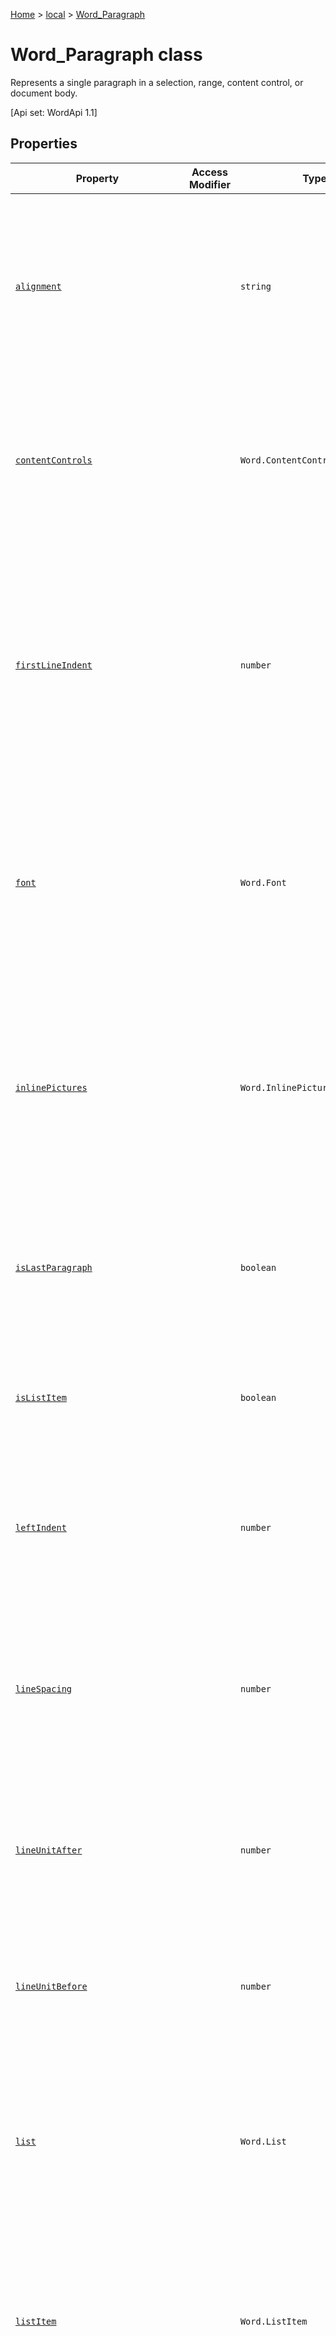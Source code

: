 [Home](./index) &gt; [local](local.md) &gt; [Word\_Paragraph](local.word_paragraph.md)

# Word\_Paragraph class

Represents a single paragraph in a selection, range, content control, or document body. 

 \[Api set: WordApi 1.1\]

## Properties

|  Property | Access Modifier | Type | Description |
|  --- | --- | --- | --- |
|  [`alignment`](local.word_paragraph.alignment.md) |  | `string` | Gets or sets the alignment for a paragraph. The value can be 'left', 'centered', 'right', or 'justified'. <p/> \[Api set: WordApi 1.1\] |
|  [`contentControls`](local.word_paragraph.contentcontrols.md) |  | `Word.ContentControlCollection` | Gets the collection of content control objects in the paragraph. Read-only. <p/> \[Api set: WordApi 1.1\] |
|  [`firstLineIndent`](local.word_paragraph.firstlineindent.md) |  | `number` | Gets or sets the value, in points, for a first line or hanging indent. Use a positive value to set a first-line indent, and use a negative value to set a hanging indent. <p/> \[Api set: WordApi 1.1\] |
|  [`font`](local.word_paragraph.font.md) |  | `Word.Font` | Gets the text format of the paragraph. Use this to get and set font name, size, color, and other properties. Read-only. <p/> \[Api set: WordApi 1.1\] |
|  [`inlinePictures`](local.word_paragraph.inlinepictures.md) |  | `Word.InlinePictureCollection` | Gets the collection of inlinePicture objects in the paragraph. The collection does not include floating images. Read-only. <p/> \[Api set: WordApi 1.1\] |
|  [`isLastParagraph`](local.word_paragraph.islastparagraph.md) |  | `boolean` | Indicates the paragraph is the last one inside its parent body. Read-only. <p/> \[Api set: WordApi 1.3\] |
|  [`isListItem`](local.word_paragraph.islistitem.md) |  | `boolean` | Checks whether the paragraph is a list item. Read-only. <p/> \[Api set: WordApi 1.3\] |
|  [`leftIndent`](local.word_paragraph.leftindent.md) |  | `number` | Gets or sets the left indent value, in points, for the paragraph. <p/> \[Api set: WordApi 1.1\] |
|  [`lineSpacing`](local.word_paragraph.linespacing.md) |  | `number` | Gets or sets the line spacing, in points, for the specified paragraph. In the Word UI, this value is divided by 12. <p/> \[Api set: WordApi 1.1\] |
|  [`lineUnitAfter`](local.word_paragraph.lineunitafter.md) |  | `number` | Gets or sets the amount of spacing, in grid lines. after the paragraph. <p/> \[Api set: WordApi 1.1\] |
|  [`lineUnitBefore`](local.word_paragraph.lineunitbefore.md) |  | `number` | Gets or sets the amount of spacing, in grid lines, before the paragraph. <p/> \[Api set: WordApi 1.1\] |
|  [`list`](local.word_paragraph.list.md) |  | `Word.List` | Gets the List to which this paragraph belongs. Throws if the paragraph is not in a list. Read-only. <p/> \[Api set: WordApi 1.3\] |
|  [`listItem`](local.word_paragraph.listitem.md) |  | `Word.ListItem` | Gets the ListItem for the paragraph. Throws if the paragraph is not part of a list. Read-only. <p/> \[Api set: WordApi 1.3\] |
|  [`listItemOrNullObject`](local.word_paragraph.listitemornullobject.md) |  | `Word.ListItem` | Gets the ListItem for the paragraph. Returns a null object if the paragraph is not part of a list. Read-only. <p/> \[Api set: WordApi 1.3\] |
|  [`listOrNullObject`](local.word_paragraph.listornullobject.md) |  | `Word.List` | Gets the List to which this paragraph belongs. Returns a null object if the paragraph is not in a list. Read-only. <p/> \[Api set: WordApi 1.3\] |
|  [`outlineLevel`](local.word_paragraph.outlinelevel.md) |  | `number` | Gets or sets the outline level for the paragraph. <p/> \[Api set: WordApi 1.1\] |
|  [`parentBody`](local.word_paragraph.parentbody.md) |  | `Word.Body` | Gets the parent body of the paragraph. Read-only. <p/> \[Api set: WordApi 1.3\] |
|  [`parentContentControl`](local.word_paragraph.parentcontentcontrol.md) |  | `Word.ContentControl` | Gets the content control that contains the paragraph. Throws if there isn't a parent content control. Read-only. <p/> \[Api set: WordApi 1.1\] |
|  [`parentContentControlOrNullObject`](local.word_paragraph.parentcontentcontrolornullobject.md) |  | `Word.ContentControl` | Gets the content control that contains the paragraph. Returns a null object if there isn't a parent content control. Read-only. <p/> \[Api set: WordApi 1.3\] |
|  [`parentTable`](local.word_paragraph.parenttable.md) |  | `Word.Table` | Gets the table that contains the paragraph. Throws if it is not contained in a table. Read-only. <p/> \[Api set: WordApi 1.3\] |
|  [`parentTableCell`](local.word_paragraph.parenttablecell.md) |  | `Word.TableCell` | Gets the table cell that contains the paragraph. Throws if it is not contained in a table cell. Read-only. <p/> \[Api set: WordApi 1.3\] |
|  [`parentTableCellOrNullObject`](local.word_paragraph.parenttablecellornullobject.md) |  | `Word.TableCell` | Gets the table cell that contains the paragraph. Returns a null object if it is not contained in a table cell. Read-only. <p/> \[Api set: WordApi 1.3\] |
|  [`parentTableOrNullObject`](local.word_paragraph.parenttableornullobject.md) |  | `Word.Table` | Gets the table that contains the paragraph. Returns a null object if it is not contained in a table. Read-only. <p/> \[Api set: WordApi 1.3\] |
|  [`rightIndent`](local.word_paragraph.rightindent.md) |  | `number` | Gets or sets the right indent value, in points, for the paragraph. <p/> \[Api set: WordApi 1.1\] |
|  [`spaceAfter`](local.word_paragraph.spaceafter.md) |  | `number` | Gets or sets the spacing, in points, after the paragraph. <p/> \[Api set: WordApi 1.1\] |
|  [`spaceBefore`](local.word_paragraph.spacebefore.md) |  | `number` | Gets or sets the spacing, in points, before the paragraph. <p/> \[Api set: WordApi 1.1\] |
|  [`style`](local.word_paragraph.style.md) |  | `string` | Gets or sets the style name for the paragraph. Use this property for custom styles and localized style names. To use the built-in styles that are portable between locales, see the "styleBuiltIn" property. <p/> \[Api set: WordApi 1.1\] |
|  [`styleBuiltIn`](local.word_paragraph.stylebuiltin.md) |  | `string` | Gets or sets the built-in style name for the paragraph. Use this property for built-in styles that are portable between locales. To use custom styles or localized style names, see the "style" property. <p/> \[Api set: WordApi 1.3\] |
|  [`tableNestingLevel`](local.word_paragraph.tablenestinglevel.md) |  | `number` | Gets the level of the paragraph's table. It returns 0 if the paragraph is not in a table. Read-only. <p/> \[Api set: WordApi 1.3\] |
|  [`text`](local.word_paragraph.text.md) |  | `string` | Gets the text of the paragraph. Read-only. <p/> \[Api set: WordApi 1.1\] |

## Methods

|  Method | Access Modifier | Returns | Description |
|  --- | --- | --- | --- |
|  [`attachToList(listId, level)`](local.word_paragraph.attachtolist.md) |  | `Word.List` | Lets the paragraph join an existing list at the specified level. Fails if the paragraph cannot join the list or if the paragraph is already a list item. <p/> \[Api set: WordApi 1.3\] |
|  [`clear()`](local.word_paragraph.clear.md) |  | `void` | Clears the contents of the paragraph object. The user can perform the undo operation on the cleared content. <p/> \[Api set: WordApi 1.1\] |
|  [`delete()`](local.word_paragraph.delete.md) |  | `void` | Deletes the paragraph and its content from the document. <p/> \[Api set: WordApi 1.1\] |
|  [`detachFromList()`](local.word_paragraph.detachfromlist.md) |  | `void` | Moves this paragraph out of its list, if the paragraph is a list item. <p/> \[Api set: WordApi 1.3\] |
|  [`getHtml()`](local.word_paragraph.gethtml.md) |  | `OfficeExtension.ClientResult<string>` | Gets the HTML representation of the paragraph object. <p/> \[Api set: WordApi 1.1\] |
|  [`getNext()`](local.word_paragraph.getnext.md) |  | `Word.Paragraph` | Gets the next paragraph. Throws if the paragraph is the last one. <p/> \[Api set: WordApi 1.3\] |
|  [`getNextOrNullObject()`](local.word_paragraph.getnextornullobject.md) |  | `Word.Paragraph` | Gets the next paragraph. Returns a null object if the paragraph is the last one. <p/> \[Api set: WordApi 1.3\] |
|  [`getOoxml()`](local.word_paragraph.getooxml.md) |  | `OfficeExtension.ClientResult<string>` | Gets the Office Open XML (OOXML) representation of the paragraph object. <p/> \[Api set: WordApi 1.1\] |
|  [`getPrevious()`](local.word_paragraph.getprevious.md) |  | `Word.Paragraph` | Gets the previous paragraph. Throws if the paragraph is the first one. <p/> \[Api set: WordApi 1.3\] |
|  [`getPreviousOrNullObject()`](local.word_paragraph.getpreviousornullobject.md) |  | `Word.Paragraph` | Gets the previous paragraph. Returns a null object if the paragraph is the first one. <p/> \[Api set: WordApi 1.3\] |
|  [`getRange(rangeLocation)`](local.word_paragraph.getrange.md) |  | `Word.Range` | Gets the whole paragraph, or the starting or ending point of the paragraph, as a range. <p/> \[Api set: WordApi 1.3\] |
|  [`getTextRanges(endingMarks, trimSpacing)`](local.word_paragraph.gettextranges.md) |  | `Word.RangeCollection` | Gets the text ranges in the paragraph by using punctuation marks and/or other ending marks. <p/> \[Api set: WordApi 1.3\] |
|  [`insertBreak(breakType, insertLocation)`](local.word_paragraph.insertbreak.md) |  | `void` | Inserts a break at the specified location in the main document. The insertLocation value can be 'Before' or 'After'. <p/> \[Api set: WordApi 1.1\] |
|  [`insertContentControl()`](local.word_paragraph.insertcontentcontrol.md) |  | `Word.ContentControl` | Wraps the paragraph object with a rich text content control. <p/> \[Api set: WordApi 1.1\] |
|  [`insertFileFromBase64(base64File, insertLocation)`](local.word_paragraph.insertfilefrombase64.md) |  | `Word.Range` | Inserts a document into the paragraph at the specified location. The insertLocation value can be 'Replace', 'Start' or 'End'. <p/> \[Api set: WordApi 1.1\] |
|  [`insertHtml(html, insertLocation)`](local.word_paragraph.inserthtml.md) |  | `Word.Range` | Inserts HTML into the paragraph at the specified location. The insertLocation value can be 'Replace', 'Start' or 'End'. <p/> \[Api set: WordApi 1.1\] |
|  [`insertInlinePictureFromBase64(base64EncodedImage, insertLocation)`](local.word_paragraph.insertinlinepicturefrombase64.md) |  | `Word.InlinePicture` | Inserts a picture into the paragraph at the specified location. The insertLocation value can be 'Replace', 'Start' or 'End'. <p/> \[Api set: WordApi 1.1\] |
|  [`insertOoxml(ooxml, insertLocation)`](local.word_paragraph.insertooxml.md) |  | `Word.Range` | Inserts OOXML into the paragraph at the specified location. The insertLocation value can be 'Replace', 'Start' or 'End'. <p/> \[Api set: WordApi 1.1\] |
|  [`insertParagraph(paragraphText, insertLocation)`](local.word_paragraph.insertparagraph.md) |  | `Word.Paragraph` | Inserts a paragraph at the specified location. The insertLocation value can be 'Before' or 'After'. <p/> \[Api set: WordApi 1.1\] |
|  [`insertTable(rowCount, columnCount, insertLocation, values)`](local.word_paragraph.inserttable.md) |  | `Word.Table` | Inserts a table with the specified number of rows and columns. The insertLocation value can be 'Before' or 'After'. <p/> \[Api set: WordApi 1.3\] |
|  [`insertText(text, insertLocation)`](local.word_paragraph.inserttext.md) |  | `Word.Range` | Inserts text into the paragraph at the specified location. The insertLocation value can be 'Replace', 'Start' or 'End'. <p/> \[Api set: WordApi 1.1\] |
|  [`load(option)`](local.word_paragraph.load.md) |  | `Word.Paragraph` | Queues up a command to load the specified properties of the object. You must call "context.sync()" before reading the properties. |
|  [`search(searchText, searchOptions)`](local.word_paragraph.search.md) |  | `Word.RangeCollection` | Performs a search with the specified searchOptions on the scope of the paragraph object. The search results are a collection of range objects. <p/> \[Api set: WordApi 1.1\] |
|  [`select(selectionMode)`](local.word_paragraph.select.md) |  | `void` | Selects and navigates the Word UI to the paragraph. <p/> \[Api set: WordApi 1.1\] |
|  [`set(properties, options)`](local.word_paragraph.set.md) |  | `void` | Sets multiple properties on the object at the same time, based on JSON input. |
|  [`split(delimiters, trimDelimiters, trimSpacing)`](local.word_paragraph.split.md) |  | `Word.RangeCollection` | Splits the paragraph into child ranges by using delimiters. <p/> \[Api set: WordApi 1.3\] |
|  [`startNewList()`](local.word_paragraph.startnewlist.md) |  | `Word.List` | Starts a new list with this paragraph. Fails if the paragraph is already a list item. <p/> \[Api set: WordApi 1.3\] |
|  [`toJSON()`](local.word_paragraph.tojson.md) |  | `{
            "alignment": string;
            "firstLineIndent": number;
            "font": Font;
            "isLastParagraph": boolean;
            "isListItem": boolean;
            "leftIndent": number;
            "lineSpacing": number;
            "lineUnitAfter": number;
            "lineUnitBefore": number;
            "listItem": ListItem;
            "listItemOrNullObject": ListItem;
            "outlineLevel": number;
            "rightIndent": number;
            "spaceAfter": number;
            "spaceBefore": number;
            "style": string;
            "styleBuiltIn": string;
            "tableNestingLevel": number;
            "text": string;
        }` |  |
|  [`track()`](local.word_paragraph.track.md) |  | `Word.Paragraph` | Track the object for automatic adjustment based on surrounding changes in the document. This call is a shorthand for context.trackedObjects.add(thisObject). If you are using this object across ".sync" calls and outside the sequential execution of a ".run" batch, and get an "InvalidObjectPath" error when setting a property or invoking a method on the object, you needed to have added the object to the tracked object collection when the object was first created. |
|  [`untrack()`](local.word_paragraph.untrack.md) |  | `Word.Paragraph` | Release the memory associated with this object, if it has previously been tracked. This call is shorthand for context.trackedObjects.remove(thisObject). Having many tracked objects slows down the host application, so please remember to free any objects you add, once you're done using them. You will need to call "context.sync()" before the memory release takes effect. |

